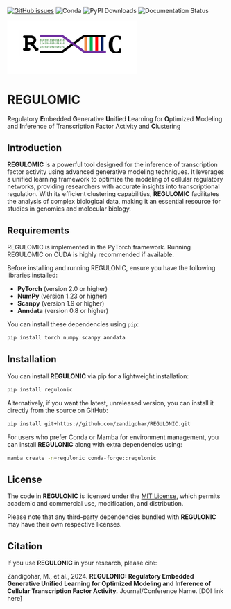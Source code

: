 [![GitHub issues](https://img.shields.io/github/issues/zandigohar/REGULOMIC)](https://github.com/zandigohar/REGULOMIC/issues)
![Conda](https://img.shields.io/conda/dn/conda-forge/REGULOMIC)
![PyPI Downloads](https://img.shields.io/pypi/dm/REGULOMIC)
![Documentation Status](https://readthedocs.org/projects/REGULOMIC/badge/?version=latest)
<!-- 
![Logo](assets/tool_logo.png) 
-->
<img src="assets/tool_logo.png" alt="Logo" width="300"/>

# REGULOMIC
**R**egulatory **E**mbedded **G**enerative **U**nified **L**earning for **O**ptimized **M**odeling and **I**nference of Transcription Factor Activity and **C**lustering

## Introduction

**REGULOMIC** is a powerful tool designed for the inference of transcription factor activity using advanced generative modeling techniques. It leverages a unified learning framework to optimize the modeling of cellular regulatory networks, providing researchers with accurate insights into transcriptional regulation. With its efficient clustering capabilities, **REGULOMIC** facilitates the analysis of complex biological data, making it an essential resource for studies in genomics and molecular biology.

## Requirements
REGULOMIC is implemented in the PyTorch framework. Running REGULOMIC on CUDA is highly recommended if available.

Before installing and running REGULONIC, ensure you have the following libraries installed:

- **PyTorch** (version 2.0 or higher)
- **NumPy** (version 1.23 or higher)
- **Scanpy** (version 1.9 or higher)
- **Anndata** (version 0.8 or higher)

You can install these dependencies using `pip`:

```bash
pip install torch numpy scanpy anndata
```

## Installation

You can install **REGULONIC** via pip for a lightweight installation:

```bash
pip install regulonic
```

Alternatively, if you want the latest, unreleased version, you can install it directly from the source on GitHub:

```bash
pip install git+https://github.com/zandigohar/REGULONIC.git
```

For users who prefer Conda or Mamba for environment management, you can install **REGULONIC** along with extra dependencies using:

```bash
mamba create -n=regulonic conda-forge::regulonic
```

## License

The code in **REGULONIC** is licensed under the [MIT License](https://opensource.org/licenses/MIT), which permits academic and commercial use, modification, and distribution. 

Please note that any third-party dependencies bundled with **REGULONIC** may have their own respective licenses.

## Citation

If you use **REGULONIC** in your research, please cite:

Zandigohar, M., et al., 2024. **REGULONIC: Regulatory Embedded Generative Unified Learning for Optimized Modeling and Inference of Cellular Transcription Factor Activity.** Journal/Conference Name. [DOI link here]

